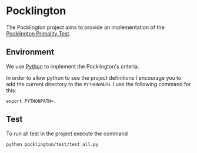 Pocklington
===========

The Pocklington project aims to provide an implementation of the 
[Pocklington Primality Test](http://en.wikipedia.org/wiki/Pocklington_primality_test "Wikipedia on Pocklington's criteria").

Environment
-----------

We use 
[Python](http://www.python.org/ "Python's official homepage") to
implement the Pocklington's criteria.

In order to allow python to see the project definitions I encourage
you to add the current directory to the `PYTHONPATH`. I use the
following command for this:

    export PYTHONPATH=.

Test
----

To run all test in the project execute the command

    python pocklington/test/test_all.py